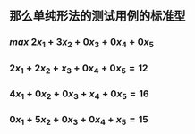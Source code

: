 ## 那么单纯形法的测试用例的标准型
### $max$ $2x_1+3x_2+0x_3+0x_4+0x_5$
### $2x_1+2x_2+x_3+0x_4+0x_5=12$
### $4x_1+0x_2+0x_3+x_4+0x_5=16$
### $0x_1+5x_2+0x_3+0x_4+x_5=15$